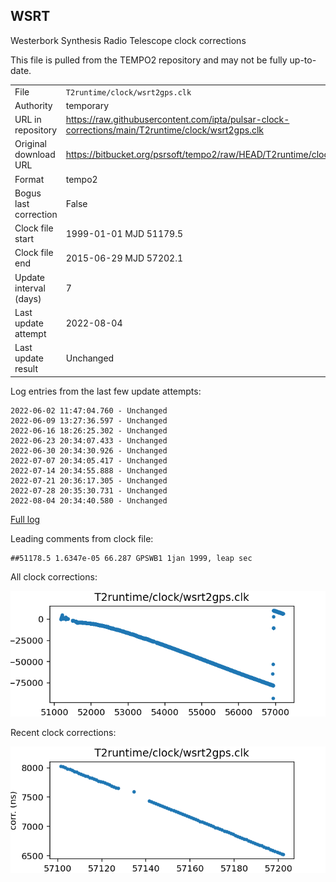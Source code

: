 
## WSRT

Westerbork Synthesis Radio Telescope clock corrections

This file is pulled from the TEMPO2 repository and may not be fully up-to-date.

|     |     |
|:--- |:--- |
| File | `T2runtime/clock/wsrt2gps.clk` |
| Authority | temporary |
| URL in repository | <https://raw.githubusercontent.com/ipta/pulsar-clock-corrections/main/T2runtime/clock/wsrt2gps.clk> |
| Original download URL | <https://bitbucket.org/psrsoft/tempo2/raw/HEAD/T2runtime/clock/wsrt2gps.clk> |
| Format | tempo2 |
| Bogus last correction | False |
| Clock file start | 1999-01-01 MJD 51179.5 |
| Clock file end | 2015-06-29 MJD 57202.1 |
| Update interval (days) | 7 |
| Last update attempt | 2022-08-04 |
| Last update result | Unchanged |

Log entries from the last few update attempts:
```
2022-06-02 11:47:04.760 - Unchanged
2022-06-09 13:27:36.597 - Unchanged
2022-06-16 18:26:25.302 - Unchanged
2022-06-23 20:34:07.433 - Unchanged
2022-06-30 20:34:30.926 - Unchanged
2022-07-07 20:34:05.417 - Unchanged
2022-07-14 20:34:55.888 - Unchanged
2022-07-21 20:36:17.305 - Unchanged
2022-07-28 20:35:30.731 - Unchanged
2022-08-04 20:34:40.580 - Unchanged
```
[Full log](https://raw.githubusercontent.com/ipta/pulsar-clock-corrections/main/log/T2runtime/clock/wsrt2gps.clk.log)

Leading comments from clock file:

    ##51178.5 1.6347e-05 66.287 GPSWB1 1jan 1999, leap sec



All clock corrections:

![plot of all clock corrections](wsrt2gps.clk.png "All corrections")

Recent clock corrections:

![plot of recent clock corrections](wsrt2gps.clk.short.png "Recent corrections")


